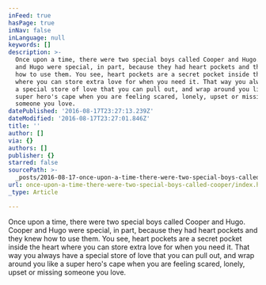 ```yaml
---
inFeed: true
hasPage: true
inNav: false
inLanguage: null
keywords: []
description: >-
  Once upon a time, there were two special boys called Cooper and Hugo. Cooper
  and Hugo were special, in part, because they had heart pockets and they knew
  how to use them. You see, heart pockets are a secret pocket inside the heart
  where you can store extra love for when you need it. That way you always have
  a special store of love that you can pull out, and wrap around you like a
  super hero's cape when you are feeling scared, lonely, upset or missing
  someone you love.
datePublished: '2016-08-17T23:27:13.239Z'
dateModified: '2016-08-17T23:27:01.846Z'
title: ''
author: []
via: {}
authors: []
publisher: {}
starred: false
sourcePath: >-
  _posts/2016-08-17-once-upon-a-time-there-were-two-special-boys-called-cooper.md
url: once-upon-a-time-there-were-two-special-boys-called-cooper/index.html
_type: Article

---
```

Once upon a time, there were two special boys called Cooper and Hugo. Cooper and Hugo were special, in part, because they had heart pockets and they knew how to use them. You see, heart pockets are a secret pocket inside the heart where you can store extra love for when you need it. That way you always have a special store of love that you can pull out, and wrap around you like a super hero's cape when you are feeling scared, lonely, upset or missing someone you love.